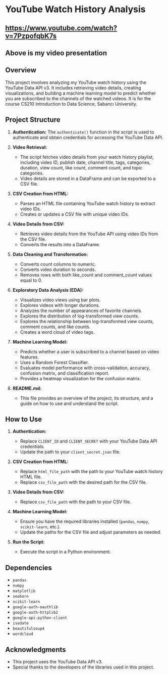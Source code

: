 # YouTube Watch History Analysis

## https://www.youtube.com/watch?v=7PzpofqbK7s
## Above is my video presentation

## Overview
This project involves analyzing my YouTube watch history using the YouTube Data API v3. It includes retrieving video details, creating visualizations, and building a machine learning model to predict whether you are subscribed to the channels of the watched videos. It is for the course CS210 Introduction to Data Science, Sabancı University.

## Project Structure
1. **Authentication:** The `authenticate()` function in the script is used to authenticate and obtain credentials for accessing the YouTube Data API.

2. **Video Retrieval:**
    - The script fetches video details from your watch history playlist, including video ID, publish date, channel title, tags, categories, duration, view count, like count, comment count, and topic categories.
    - Video details are stored in a DataFrame and can be exported to a CSV file.

3. **CSV Creation from HTML:**
    - Parses an HTML file containing YouTube watch history to extract video IDs.
    - Creates or updates a CSV file with unique video IDs.

4. **Video Details from CSV:**
    - Retrieves video details from the YouTube API using video IDs from the CSV file.
    - Converts the results into a DataFrame.

5. **Data Cleaning and Transformation:**
    - Converts count columns to numeric.
    - Converts video duration to seconds.
    - Removes rows with both like_count and comment_count values equal to 0.

6. **Exploratory Data Analysis (EDA):**
    - Visualizes video views using bar plots.
    - Explores videos with longer durations.
    - Analyzes the number of appearances of favorite channels.
    - Explores the distribution of log-transformed view counts.
    - Explores the relationship between log-transformed view counts, comment counts, and like counts.
    - Creates a word cloud of video tags.

7. **Machine Learning Model:**
    - Predicts whether a user is subscribed to a channel based on video features.
    - Uses a Random Forest Classifier.
    - Evaluates model performance with cross-validation, accuracy, confusion matrix, and classification report.
    - Provides a heatmap visualization for the confusion matrix.

8. **README.md:**
    - This file provides an overview of the project, its structure, and a guide on how to use and understand the script.

## How to Use
1. **Authentication:**
    - Replace `CLIENT_ID` and `CLIENT_SECRET` with your YouTube Data API credentials.
    - Update the path to your `client_secret.json` file.

2. **CSV Creation from HTML:**
    - Replace `html_file_path` with the path to your YouTube watch history HTML file.
    - Replace `csv_file_path` with the desired path for the CSV file.

3. **Video Details from CSV:**
    - Replace `csv_file_path` with the path to your CSV file.

4. **Machine Learning Model:**
    - Ensure you have the required libraries installed (`pandas`, `numpy`, `scikit-learn`, etc.).
    - Update the paths for the CSV file and adjust parameters as needed.

5. **Run the Script:**
    - Execute the script in a Python environment.

## Dependencies
- `pandas`
- `numpy`
- `matplotlib`
- `seaborn`
- `scikit-learn`
- `google-auth-oauthlib`
- `google-auth-httplib2`
- `google-api-python-client`
- `isodate`
- `beautifulsoup4`
- `wordcloud`

## Acknowledgments
- This project uses the YouTube Data API v3.
- Special thanks to the developers of the libraries used in this project.
